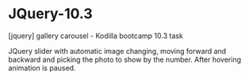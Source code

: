 # JQuery-10.3
[jquery] gallery carousel - Kodilla bootcamp 10.3 task

JQuery slider with automatic image changing, moving forward and backward and picking the photo to show by the number. 
After hovering animation is paused. 
